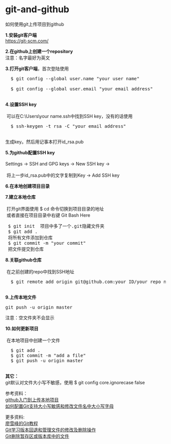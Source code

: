 # git-and-github
如何使用git上传项目到github

  <b>1.安装git客户端</b> <br> <a href="https://git-scm.com/">https://git-scm.com/</a>

  <b>2.在github上创建一个repository</b> <br> 注意：名字最好为英文

  <b>3.打开git客户端</b>，首次登陆使用 <br>
  <pre>
  $ git config --global user.name "your user name" <br>
  $ git config --global user.email "your email address"
  </pre>

<b>4.设置SSH key</b> <br><br>
  可以在C:\Users\your name\.ssh中找到SSH key，没有的话使用
  <pre>
  $ ssh-keygen -t rsa -C "your email address"
  </pre>
  
  生成key。然后用记事本打开id_rsa.pub <br>
  
<b>5.为github配置SSH key</b> <br><br>
  Settings -> SSH and GPG keys -> New SSH key -> <br><br>
  将上一步id_rsa.pub中的文字复制到Key -> Add SSH key
  
<b>6.在本地创建项目目录</b>

<b>7.建立本地仓库</b> <br><br>
  打开git界面使用 $ cd 命令切换到项目目录的地址 <br>
  或者直接在项目目录中右键 Git Bash Here
  <pre>
  $ git init
  项目中多了一个.git隐藏文件夹<br>
  $ git add .
  将所有文件添加到仓库<br>
  $ git commit -m "your commit"
  把文件提交到仓库
  </pre>
  
<b>8.关联github仓库</b> <br><br>
  在之前创建的repo中找到SSH地址 <br>
  <pre>
  $ git remote add origin git@github.com:your ID/your repo name.git
  </pre>
  
<b>9.上传本地文件</b> <br>
<pre>
git push -u origin master
</pre>
  注意：空文件夹不会显示
  
<b>10.如何更新项目</b> <br><br>
  在本地项目中创建一个文件 
  <pre>
  $ git add .
  $ git commit -m "add a file"
  $ git push -u origin master
  </pre>
  
<b>其它：</b> <br> git默认对文件大小写不敏感，使用
     $ git config core.ignorecase false

参考资料：<br><a href="http://blog.csdn.net/ch1451082329/article/details/52780175">github入门到上传本地项目</a><br>
<a href="http://www.tuicool.com/articles/AnimaaE">如何配置Git支持大小写敏感和修改文件名中大小写字母</a>

更多资料: <br><a href="http://www.liaoxuefeng.com/wiki/0013739516305929606dd18361248578c67b8067c8c017b000">廖雪峰的Git教程</a><br><a href="https://my.oschina.net/u/1471093/blog/353710">Git学习版本回退和管理文件的修改及删除操作</a><br><a href="http://www.tuicool.com/articles/BJfUn2B">Git删除暂存区或版本库中的文件</a>
